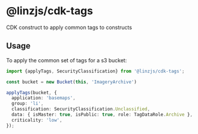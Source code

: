 # @linzjs/cdk-tags

CDK construct to apply common tags to constructs


## Usage

To apply the common set of tags for a s3 bucket:

```typescript
import {applyTags, SecurityClassification} from '@linzjs/cdk-tags';

const bucket = new Bucket(this, 'ImageryArchive')

applyTags(bucket, {
  application: 'basemaps',
  group: 'li',
  classification: SecurityClassification.Unclassified,
  data: { isMaster: true, isPublic: true, role: TagDataRole.Archive },
  criticality: 'low',
});
```


